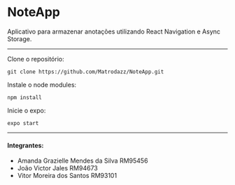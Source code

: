 # NoteApp
Aplicativo para armazenar anotações utilizando React Navigation e Async Storage.

---

Clone o repositório:

`git clone https://github.com/Matrodazz/NoteApp.git`

Instale o node modules:

`npm install`

Inicie o expo:

`expo start`


---
#### Integrantes:

* Amanda Grazielle Mendes da Silva RM95456
* João Victor Jales RM94673
* Vitor Moreira dos Santos RM93101
